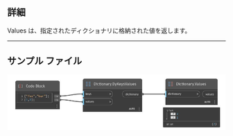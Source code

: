## 詳細
Values は、指定されたディクショナリに格納された値を返します。
___
## サンプル ファイル

![Values](./DesignScript.Builtin.Dictionary.Values_img.jpg)

